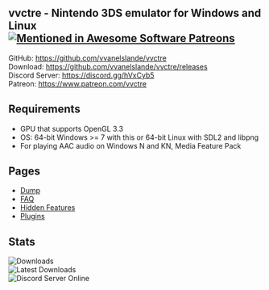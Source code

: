 ## vvctre - Nintendo 3DS emulator for Windows and Linux [![Mentioned in Awesome Software Patreons](https://awesome.re/mentioned-badge.svg)](https://github.com/uraimo/awesome-software-patreons)

GitHub: https://github.com/vvanelslande/vvctre  
Download: https://github.com/vvanelslande/vvctre/releases  
Discord Server: https://discord.gg/hVxCyb5  
Patreon: https://www.patreon.com/vvctre  

## Requirements 
- GPU that supports OpenGL 3.3
- OS: 64-bit Windows >= 7 with this or 64-bit Linux with SDL2 and libpng
- For playing AAC audio on Windows N and KN, Media Feature Pack

## Pages

- [Dump](Dump.md)
- [FAQ](FAQ.md)
- [Hidden Features](Hidden-Features.md)
- [Plugins](Plugins.md)

## Stats

![Downloads](https://img.shields.io/github/downloads/vvanelslande/vvctre/total?label=Downloads&color=brightgreen&labelColor=brightgreen)  
![Latest Downloads](https://img.shields.io/github/downloads/vvanelslande/vvctre/latest/total?label=Latest%20Downloads&color=brightgreen&labelColor=brightgreen)  
![Discord Server Online](https://img.shields.io/discord/692523028046676048?label=Discord%20Server&color=brightgreen&labelColor=brightgreen)